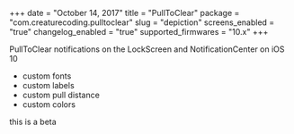+++
date = "October 14, 2017"
title = "PullToClear"
package = "com.creaturecoding.pulltoclear"
slug = "depiction"
screens_enabled = "true"
changelog_enabled = "true"
supported_firmwares = "10.x"
+++

PullToClear notifications on the LockScreen and NotificationCenter on iOS 10

- custom fonts
- custom labels
- custom pull distance
- custom colors

this is a beta